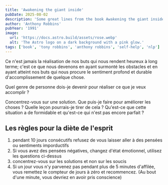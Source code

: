 ```yaml
---
title: 'Awakening the giant inside'
pubDate: 2025-08-02
description: 'Some great lines from the book Awakening the giant inside.'
author: 'Anthony Robbins'
pubYear: '1991'
image:
  url: 'https://docs.astro.build/assets/rose.webp'
  alt: 'The Astro logo on a dark background with a pink glow.'
tags: ['book', 'tony robbins', 'anthony robbins', 'self-help', 'nlp']
---
```


Ce n'est jamais la réalisation de nos buts qui nous rendent heureux à long terme; c'est ce que nous devenons en ayant surmonté les obstacles et en ayant atteint nos buts qui nous procure le sentiment profond et durable d'accomplissement de quelque chose.

Quel genre de personne dois-je devenir pour réaliser ce que je veux accomplir ?

Concentrez-vous sur une solution. Que puis-je faire pour améliorer les choses ? Quelle leçon pourrais-je tirer de cela ? Qu'est-ce que cette situation a de formidable et qu'est-ce qui n'est pas encore parfait ?

## Les règles pour la diète de l'esprit

1. pendant 10 jours consécutifs refusez de vous laisser aller à des pensées ou sentiments imporductifs
2. Si vous avez des pensées négatives, changez d'état émotionnel, utilisez les questions ci-dessus
3. concentrez-vous sur les solutions et non sur les soucis
4. Si un jour vous n'y parvenez pas pendant plus de 5 minutes d'affilée, vous remettez le compteur de jours à zéro et recommencez. (Au bout d'une minute, vous devriez en avoir pris conscience)
